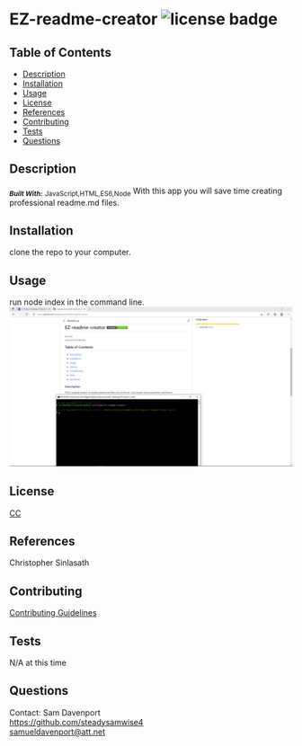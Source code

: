 
# EZ-readme-creator   ![license badge](https://img.shields.io/badge/License-CC-<green>)

## Table of Contents
* [Description](#description)
* [Installation](#installation)
* [Usage](#usage)
* [License](#license)
* [References](#reference)
* [Contributing](#contributing)
* [Tests](#tests)
* [Questions](#questions)

## Description <a name="description"></a>
<sub>_***Built With:***_</sub> <sub>JavaScript,HTML,ES6,Node</sub>
With this app you will save time creating professional readme.md files.

## Installation <a name="installation"></a>
clone the repo to your computer.

## Usage <a name="usage"></a>
run node index in the command line.
![Demo screenshot](./utils/images/demo.png)

## License <a name="license"></a>
[CC](https://creativecommons.org/licenses/by/4.0/)

## References <a name="reference"></a>
Christopher Sinlasath

## Contributing <a name="contributing"></a>
[Contributing Guidelines](./docs/contribute.txt)

## Tests <a name="tests"></a>
N/A at this time

## Questions <a name="questions"></a>
Contact: Sam Davenport </br>
https://github.com/steadysamwise4 </br>
samueldavenport@att.net
    
